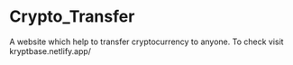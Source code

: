 # Crypto_Transfer
A website which help to transfer cryptocurrency to anyone. To check visit kryptbase.netlify.app/
